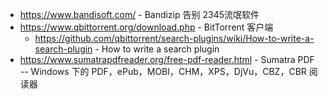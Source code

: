 - https://www.bandisoft.com/ - Bandizip 告别 2345流氓软件
- https://www.qbittorrent.org/download.php - BitTorrent 客户端
  - https://github.com/qbittorrent/search-plugins/wiki/How-to-write-a-search-plugin - How to write a search plugin
- https://www.sumatrapdfreader.org/free-pdf-reader.html - Sumatra PDF -- Windows 下的 PDF，ePub，MOBI，CHM，XPS，DjVu，CBZ，CBR 阅读器
